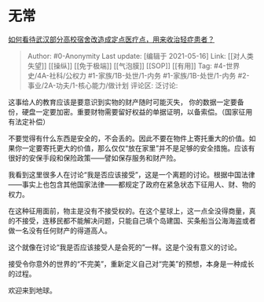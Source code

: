 # 无常
[如何看待武汉部分高校宿舍改造成定点医疗点，用来收治轻症患者？](https://www.zhihu.com/question/370474807/answer/1007803293)

> Author: #0-Anonymity
> Last update: [编辑于 2021-05-16]
> Link: [[对人类失望]] [[操纵]] [[免于极端]] [[气泡膜]] [[SOP]] [[有用]]
> Tag: #4-世界史/4A-社科/公权力 #1-家族/1B-处世/1-内务 #1-家族/1B-处世/1-内务 #2-事业/2A-功夫/1-核心能力/做计划
> 评论区:
> 泛讨论:

这事给人的教育应该是要意识到实物的财产随时可能灭失， 你的数据一定要备份，硬盘一定要加密。重要财物需要留好权益的单据证明，以备索偿。（国家征用有法定补偿）

不要觉得有什么东西是安全的，不会丢的。因此不要在物件上寄托重大的价值。如果你一定要寄托更大的价值，那么仅仅“放在家里”并不是足够的安全措施。应该有很好的安保手段和保险政策——譬如保存服务和财产险。

我看到这里很多人在讨论“我是否应该接受”，这是一个离题的讨论。根据中国法律——事实上也包含其他国家法律——都规定了政府在紧急状态下征用人、财、物的权力。

在这种征用面前，物主是没有不接受权的。在这个星球上，这一点全没得商量，真的不接受，连移民都不能解决问题，只能自己填个岛建国、买条船当公海海盗或者做一名没有任何财产的得道高人。

这个就像在讨论“我是否应该接受人是会死的”一样。这是个没有意义的讨论。

接受令你意外的世界的“不完美”，重新定义自己对“完美”的预想，本身是一种成长的过程。

欢迎来到地球。

